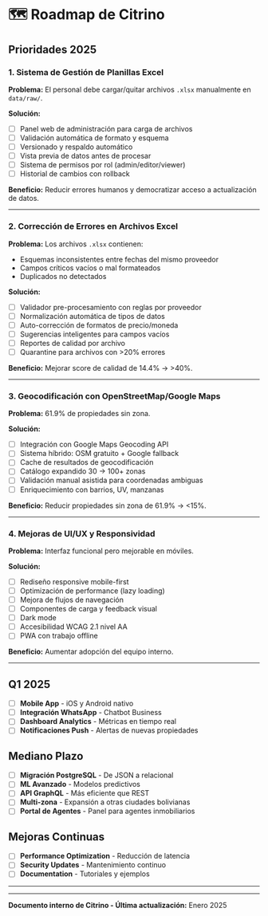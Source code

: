 # 🗺️ Roadmap de Citrino

## Prioridades 2025

### 1. Sistema de Gestión de Planillas Excel
**Problema:** El personal debe cargar/quitar archivos `.xlsx` manualmente en `data/raw/`.

**Solución:**
- [ ] Panel web de administración para carga de archivos
- [ ] Validación automática de formato y esquema
- [ ] Versionado y respaldo automático
- [ ] Vista previa de datos antes de procesar
- [ ] Sistema de permisos por rol (admin/editor/viewer)
- [ ] Historial de cambios con rollback

**Beneficio:** Reducir errores humanos y democratizar acceso a actualización de datos.

---

### 2. Corrección de Errores en Archivos Excel
**Problema:** Los archivos `.xlsx` contienen:
- Esquemas inconsistentes entre fechas del mismo proveedor
- Campos críticos vacíos o mal formateados
- Duplicados no detectados

**Solución:**
- [ ] Validador pre-procesamiento con reglas por proveedor
- [ ] Normalización automática de tipos de datos
- [ ] Auto-corrección de formatos de precio/moneda
- [ ] Sugerencias inteligentes para campos vacíos
- [ ] Reportes de calidad por archivo
- [ ] Quarantine para archivos con >20% errores

**Beneficio:** Mejorar score de calidad de 14.4% → >40%.

---

### 3. Geocodificación con OpenStreetMap/Google Maps
**Problema:** 61.9% de propiedades sin zona.

**Solución:**
- [ ] Integración con Google Maps Geocoding API
- [ ] Sistema híbrido: OSM gratuito + Google fallback
- [ ] Cache de resultados de geocodificación
- [ ] Catálogo expandido 30 → 100+ zonas
- [ ] Validación manual asistida para coordenadas ambiguas
- [ ] Enriquecimiento con barrios, UV, manzanas

**Beneficio:** Reducir propiedades sin zona de 61.9% → <15%.

---

### 4. Mejoras de UI/UX y Responsividad
**Problema:** Interfaz funcional pero mejorable en móviles.

**Solución:**
- [ ] Rediseño responsive mobile-first
- [ ] Optimización de performance (lazy loading)
- [ ] Mejora de flujos de navegación
- [ ] Componentes de carga y feedback visual
- [ ] Dark mode
- [ ] Accesibilidad WCAG 2.1 nivel AA
- [ ] PWA con trabajo offline

**Beneficio:** Aumentar adopción del equipo interno.

---

## Q1 2025

- [ ] **Mobile App** - iOS y Android nativo
- [ ] **Integración WhatsApp** - Chatbot Business
- [ ] **Dashboard Analytics** - Métricas en tiempo real
- [ ] **Notificaciones Push** - Alertas de nuevas propiedades

## Mediano Plazo

- [ ] **Migración PostgreSQL** - De JSON a relacional
- [ ] **ML Avanzado** - Modelos predictivos
- [ ] **API GraphQL** - Más eficiente que REST
- [ ] **Multi-zona** - Expansión a otras ciudades bolivianas
- [ ] **Portal de Agentes** - Panel para agentes inmobiliarios

## Mejoras Continuas

- [ ] **Performance Optimization** - Reducción de latencia
- [ ] **Security Updates** - Mantenimiento continuo
- [ ] **Documentation** - Tutoriales y ejemplos

---

---

**Documento interno de Citrino - Última actualización:** Enero 2025
